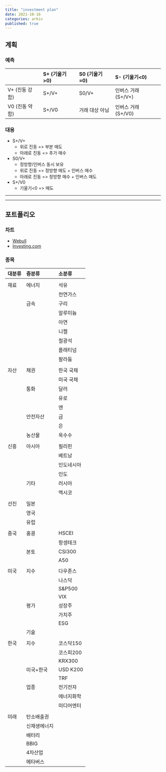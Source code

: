 ```yaml
---
title: "investment plan"
date: 2021-10-16
categories: arkiv
published: true
---
```


## 계획

### 예측

|            | S+ (기울기>0) | S0 (기울기=0)  | S- (기울기<0)       |
| :------------- | :------------ | :------------- | :------------------ |
| V+ (진동 강함) | S+/V+         | S0/V+          | 인버스 거래 (S+/V+) |
| V0 (진동 약함) | S+/V0         | 거래 대상 아님 | 인버스 거래 (S+/V0) |

### 대응

- S+/V+
  - 위로 진동 => 부분 매도
  - 아래로 진동 => 추가 매수
- S0/V+
  - 정방향/인버스 동시 보유
  - 위로 진동 => 정방향 매도 + 인버스 매수
  - 아래로 진동 => 정방향 매수 + 인버스 매도
- S+/V0
  - 기울기<0 => 매도

***
***

## 포트폴리오

### 차트

- [Webull](https://app.webull.com/trade)
- [Investing.com](https://www.investing.com/markets/)

### 종목

| 대분류 | 중분류       | 소분류     |
| :----- | :----------- | :--------- |
||||
| 재료   | 에너지       | 석유       |
|      |            | 천연가스   |
|      | 금속         | 구리       |
|      |            | 알루미늄   |
|      |            | 아연       |
|      |            | 니켈       |
|      |            | 철광석     |
|      |            | 플래티넘   |
|      |            | 팔라듐     |
||||
| 자산   | 채권         | 한국 국채  |
|      |            | 미국 국채  |
|      | 통화         | 달러       |
|      |            | 유로       |
|      |            | 엔         |
|      | 안전자산     | 금         |
|      |        | 은         |
|      | 농산물       | 옥수수     |
||||
| 신흥   | 아시아       | 필리핀     |
|      |          | 베트남     |
|      |          | 인도네시아 |
|      |          | 인도       |
|      | 기타         | 러시아     |
|      |            | 멕시코     |
||||
| 선진   | 일본         |           |
|      | 영국         |           |
|      | 유럽         |           |
||||
| 중국   | 홍콩         | HSCEI      |
|      |            | 항셍테크   |
|      | 본토         | CSI300     |
|      |            | A50        |
||||
| 미국   | 지수         | 다우존스   |
|      |            | 나스닥     |
|      |            | S&P500     |
|      |            | VIX        |
|      | 평가         | 성장주     |
|      |            | 가치주     |
|      |            | ESG        |
|      | 기술         |            |
||||
| 한국   | 지수         | 코스닥150  |
|      |            | 코스피200  |
|      |            | KRX300     |
|      | 미국+한국    | USD K200   |
|      |            | TRF        |
|      | 업종         | 전기전자   |
|      |            | 에너지화학 |
|      |            | 미디어엔터 |
||||
| 미래   | 탄소배출권   |            |
|      | 신재생에너지  |             |
|      | 배터리       |            |
|      | BBIG         |            |
|      | 4차산업      |            |
|      | 메타버스     |            |

